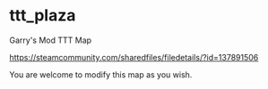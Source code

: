 # ttt_plaza
Garry's Mod TTT Map

https://steamcommunity.com/sharedfiles/filedetails/?id=137891506

You are welcome to modify this map as you wish.
